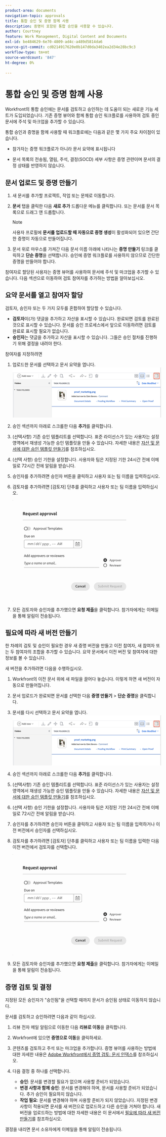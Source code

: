 ```yaml
---
product-area: documents
navigation-topic: approvals
title: 통합 승인 및 증명 함께 사용
description: 증명이 포함된 통합 승인을 사용할 수 있습니다.
author: Courtney
feature: Work Management, Digital Content and Documents
exl-id: be484629-6e70-4809-ad4c-a489d5814da6
source-git-commit: cd0214917620e0b147d0da3402ea2d34e28bc9c3
workflow-type: tm+mt
source-wordcount: '847'
ht-degree: 0%

---
```


# 통합 승인 및 증명 함께 사용

Workfront의 통합 승인에는 문서를 검토하고 승인하는 데 도움이 되는 새로운 기능 세트가 도입되었습니다. 기존 증명 뷰어와 함께 통합 승인 워크플로를 사용하여 검토 중인 문서에 주석 및 마크업을 추가할 수 있습니다.

통합 승인과 증명을 함께 사용할 때 워크플로에는 다음과 같은 몇 가지 주요 차이점이 있습니다.

* 참가자는 증명 워크플로가 아니라 문서 요약에 표시됩니다

* 문서 목록의 전송됨, 열림, 주석, 결정(SOCD) 세부 사항은 증명 관련이며 문서의 결정 상태를 반영하지 않습니다.

## 문서 업로드 및 증명 만들기

1. 새 문서를 추가할 프로젝트, 작업 또는 문제로 이동합니다.
1. **문서** 탭을 클릭한 다음 **새로 추가** 드롭다운 메뉴를 클릭합니다.
또는
문서를 문서 목록으로 드래그 앤 드롭합니다.

   >[!NOTE]
   >
   >사용자 프로필에 **문서를 업로드할 때 자동으로 증명 생성**&#x200B;이 활성화되어 있으면 간단한 증명이 자동으로 만들어집니다.

1. 문서 위로 마우스를 가져간 다음 문서 이름 아래에 나타나는 **증명 만들기** 링크를 클릭하고 **단순 증명**&#x200B;을 선택합니다. 승인에 증명 워크플로를 사용하지 않으므로 간단한 증명을 만들어야 합니다.

참여자로 할당된 사용자는 증명 뷰어를 사용하여 문서에 주석 및 마크업을 추가할 수 있습니다. 다음 섹션으로 이동하여 검토 참여자를 추가하는 방법을 알아보십시오.

## 요약 문서를 열고 참여자 할당

검토자, 승인자 또는 두 가지 모두를 혼합하여 할당할 수 있습니다.

* **검토자**&#x200B;이(가) 댓글을 추가하고 자산을 표시할 수 있습니다. 완료되면 검토를 완료된 것으로 표시할 수 있습니다. 문서를 승인 프로세스에서 앞으로 이동하려면 검토를 완료로 표시할 필요가 없습니다.
* **승인자**&#x200B;는 댓글을 추가하고 자산을 표시할 수 있습니다. 그들은 승인 절차를 진행하기 위해 결정을 내려야 한다.

참여자를 지정하려면

1. 업로드한 문서를 선택하고 문서 요약을 엽니다.
   ![문서 요약 열기](assets/open-doc-summary.png)

1. 승인 섹션까지 아래로 스크롤한 다음 **추가**&#x200B;를 클릭합니다.

1. (선택사항) 기존 승인 템플리트를 선택합니다. 표준 라이선스가 있는 사용자는 설정 영역에서 재생성 가능한 승인 템플릿을 만들 수 있습니다. 자세한 내용은 [자산 및 문서에 대한 승인 템플릿 만들기](/help/quicksilver/review-and-approve-work/document-reviews-and-approvals/manage-document-approvals/create-approval-template.md)를 참조하십시오.

1. (선택 사항) 승인 기한을 설정합니다. 사용자와 팀은 지정된 기한 24시간 전에 이메일로 72시간 전에 알림을 받습니다.

1. 승인자를 추가하려면 승인자 버튼을 클릭하고 사용자 또는 팀 이름을 입력하십시오.

1. 검토자를 추가하려면 [검토자] 단추를 클릭하고 사용자 또는 팀 이름을 입력하십시오.

   ![승인자 추가](assets/add-approvers.png)

1. 모든 검토자와 승인자를 추가했으면 **요청 제출**&#x200B;을 클릭합니다. 참가자에게는 이메일을 통해 알림이 전송됩니다.

## 필요에 따라 새 버전 만들기

한 차례의 검토 및 승인이 필요한 경우 새 증명 버전을 만들고 이전 참여자, 새 참여자 또는 두 참여자의 조합을 추가할 수 있습니다. 요약 문서에서 이전 버전 및 참여자에 대한 정보를 볼 수 있습니다.

새 버전을 추가하려면 다음을 수행하십시오.

1. Workfront의 이전 문서 위에 새 파일을 끌어다 놓습니다. 이렇게 하면 새 버전이 자동으로 만들어집니다.

1. 문서 업로드가 완료되면 문서를 선택한 다음 **증명 만들기** > **단순 증명**&#x200B;을 클릭합니다.

1. 문서를 다시 선택하고 문서 요약을 엽니다.
   ![문서 요약 열기](assets/open-doc-summary.png)

1. 승인 섹션까지 아래로 스크롤한 다음 **추가**&#x200B;를 클릭합니다.

1. (선택사항) 기존 승인 템플리트를 선택합니다. 표준 라이선스가 있는 사용자는 설정 영역에서 재생성 가능한 승인 템플릿을 만들 수 있습니다. 자세한 내용은 [자산 및 문서에 대한 승인 템플릿 만들기](/help/quicksilver/review-and-approve-work/document-reviews-and-approvals/manage-document-approvals/create-approval-template.md)를 참조하십시오.

1. (선택 사항) 승인 기한을 설정합니다. 사용자와 팀은 지정된 기한 24시간 전에 이메일로 72시간 전에 알림을 받습니다.

1. 승인자를 추가하려면 승인자 버튼을 클릭하고 사용자 또는 팀 이름을 입력하거나 이전 버전에서 승인자를 선택하십시오.

1. 검토자를 추가하려면 [검토자] 단추를 클릭하고 사용자 또는 팀 이름을 입력한 다음 이전 버전에서 검토자를 선택합니다.

   ![승인자 추가](assets/add-approvers.png)

1. 모든 검토자와 승인자를 추가했으면 **요청 제출**&#x200B;을 클릭합니다. 참가자에게는 이메일을 통해 알림이 전송됩니다.

<!-- add info about reusing previous participants once released -->


## 증명 검토 및 결정

지정된 모든 승인자가 &quot;승인됨&quot;을 선택할 때까지 문서가 승인됨 상태로 이동하지 않습니다.

문서를 검토하고 승인하려면 다음과 같이 하십시오.

1. 리뷰 전자 메일 알림으로 이동한 다음 **리뷰로 이동**&#x200B;을 클릭합니다.

1. Workfront에 있으면 **증명으로 이동**&#x200B;을 클릭하세요.

1. 콘텐츠를 검토하고 주석 또는 마크업을 추가합니다. 증명 뷰어를 사용하는 방법에 대한 자세한 내용은 [Adobe Workfront에서 증명 검토: 문서 인덱스](/help/quicksilver/review-and-approve-work/proofing/reviewing-proofs-within-workfront/review-proofs-in-wf.md)를 참조하십시오.

1. 다음 결정 중 하나를 선택합니다.

   * **승인**: 문서를 변경할 필요가 없으며 사용할 준비가 되었습니다.
   * **변경 사항과 함께 승인**: 문서를 변경해야 하며, 문서를 사용할 준비가 되었습니다. 추가 승인이 필요하지 않습니다.
   * **작업 필요**: 문서를 변경해야 하며 사용할 준비가 되지 않았습니다. 지정된 변경 사항이 적용되면 문서를 새 버전으로 업로드하고 다른 승인을 거쳐야 합니다. 새 버전을 업로드하는 방법에 대한 자세한 내용은 이 문서에서 [필요에 따라 새 버전 만들기](#create-a-new-version-as-needed)를 참조하십시오.

결정을 내리면 문서 소유자에게 이메일을 통해 알림이 전송됩니다.

